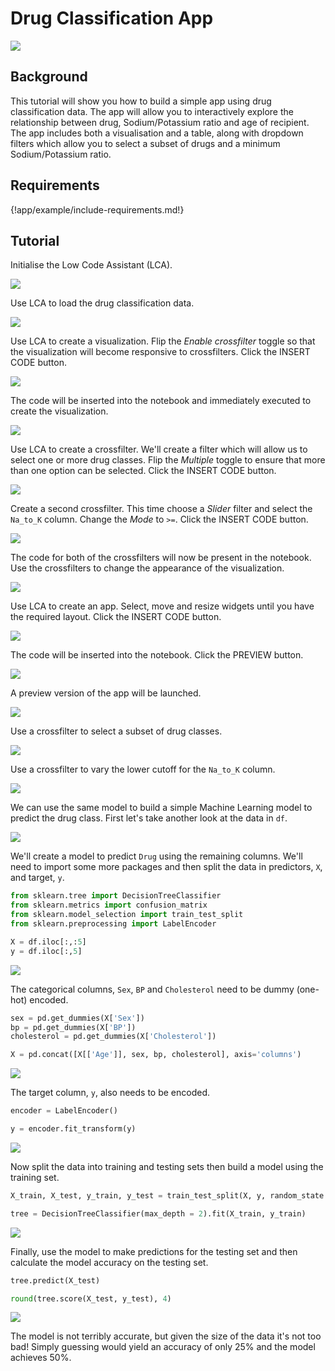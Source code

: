 # Drug Classification App

<img class="screenshot" src="../../../screenshots/drug-classification.gif">

## Background

This tutorial will show you how to build a simple app using drug classification data. The app will allow you to interactively explore the relationship between drug, Sodium/Potassium ratio and age of recipient. The app includes both a visualisation and a table, along with dropdown filters which allow you to select a subset of drugs and a minimum Sodium/Potassium ratio.

## Requirements

{!app/example/include-requirements.md!}

## Tutorial

Initialise the Low Code Assistant (LCA).

<img class="screenshot" src="../../../screenshots/app-example-drug-classification-initialise.png">

Use LCA to load the drug classification data.

<img class="screenshot" src="../../../screenshots/app-example-drug-classification-load-data.png">

Use LCA to create a visualization. Flip the _Enable crossfilter_ toggle so that the visualization will become responsive to crossfilters. Click the <span class="blue-button">INSERT CODE</span> button.

<img class="screenshot" src="../../../screenshots/app-example-drug-classification-create-visualization.png">

The code will be inserted into the notebook and immediately executed to create the visualization.

<img class="screenshot" src="../../../screenshots/app-example-drug-classification-visualization-inserted.png">

Use LCA to create a crossfilter. We'll create a filter which will allow us to select one or more drug classes. Flip the _Multiple_ toggle to ensure that more than one option can be selected. Click the <span class="blue-button">INSERT CODE</span> button.

<img class="screenshot" src="../../../screenshots/app-example-drug-classification-create-crossfilter-drug.png">

Create a second crossfilter. This time choose a _Slider_ filter and select the `Na_to_K` column. Change the _Mode_ to `>=`. Click the <span class="blue-button">INSERT CODE</span> button.

<img class="screenshot" src="../../../screenshots/app-example-drug-classification-create-crossfilter-slider.png">

The code for both of the crossfilters will now be present in the notebook. Use the crossfilters to change the appearance of the visualization.

<img class="screenshot" src="../../../screenshots/app-example-drug-classification-crossfilter-inserted.png">

Use LCA to create an app. Select, move and resize widgets until you have the required layout. Click the <span class="blue-button">INSERT CODE</span> button.

<img class="screenshot" src="../../../screenshots/app-example-drug-classification-create-app.png">

The code will be inserted into the notebook. Click the <span class="blue-button">PREVIEW</span> button.

<img class="screenshot" src="../../../screenshots/app-example-drug-classification-app-inserted.png">

A preview version of the app will be launched.

<img class="screenshot" src="../../../screenshots/app-example-drug-classification-app-preview-default.png">

Use a crossfilter to select a subset of drug classes.

<img class="screenshot" src="../../../screenshots/app-example-drug-classification-app-preview-class.png">

Use a crossfilter to vary the lower cutoff for the `Na_to_K` column.

<img class="screenshot" src="../../../screenshots/app-example-drug-classification-app-preview-slider.png">

We can use the same model to build a simple Machine Learning model to predict the drug class. First let's take another look at the data in `df`.

<img class="screenshot" src="../../../screenshots/app-example-drug-classification-data-reminder.png">

We'll create a model to predict `Drug` using the remaining columns. We'll need to import some more packages and then split the data in predictors, `X`, and target, `y`.

```python
from sklearn.tree import DecisionTreeClassifier
from sklearn.metrics import confusion_matrix
from sklearn.model_selection import train_test_split
from sklearn.preprocessing import LabelEncoder

X = df.iloc[:,:5]
y = df.iloc[:,5]
```

<img class="screenshot" src="../../../screenshots/app-example-drug-classification-sklearn.png">

The categorical columns, `Sex`, `BP` and `Cholesterol` need to be dummy (one-hot) encoded.

```python
sex = pd.get_dummies(X['Sex'])
bp = pd.get_dummies(X['BP'])
cholesterol = pd.get_dummies(X['Cholesterol'])

X = pd.concat([X[['Age']], sex, bp, cholesterol], axis='columns')
```

<img class="screenshot" src="../../../screenshots/app-example-drug-classification-dummy-encoding.png">

The target column, `y`, also needs to be encoded.

```python
encoder = LabelEncoder()

y = encoder.fit_transform(y)
```

<img class="screenshot" src="../../../screenshots/app-example-drug-classification-dummy-target.png">

Now split the data into training and testing sets then build a model using the training set.

```python
X_train, X_test, y_train, y_test = train_test_split(X, y, random_state = 0)

tree = DecisionTreeClassifier(max_depth = 2).fit(X_train, y_train)
```

<img class="screenshot" src="../../../screenshots/app-example-drug-classification-model-train.png">

Finally, use the model to make predictions for the testing set and then calculate the model accuracy on the testing set.

```python
tree.predict(X_test)

round(tree.score(X_test, y_test), 4)
```

<img class="screenshot" src="../../../screenshots/app-example-drug-classification-model-test.png">

The model is not terribly accurate, but given the size of the data it's not too bad! Simply guessing would yield an accuracy of only 25% and the model achieves 50%.